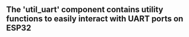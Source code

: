 ## The 'util_uart' component contains utility functions to easily interact with UART ports on ESP32

